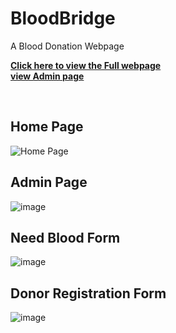 # BloodBridge
A Blood Donation Webpage

[**Click here to view the Full webpage**](https://bloodbridge.rf.gd)
<br>
[**view  Admin page**](https://bloodbridge.rf.gd/php/admin.php)


<br>


## Home Page
![Home Page](https://github.com/user-attachments/assets/7047845b-ade0-40b7-a706-3ccc122dd0d9)

## Admin Page
![image](https://github.com/user-attachments/assets/6f5c8df6-30b8-4588-97b7-50015f830c93)

## Need Blood Form
![image](https://github.com/user-attachments/assets/13efda99-7442-4312-8f96-c3d949c04cea)

## Donor Registration Form
![image](https://github.com/user-attachments/assets/f9a74aaf-aa03-4a8c-a255-e7370e66ffd9)

